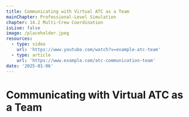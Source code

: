 ```yaml
---
title: Communicating with Virtual ATC as a Team
mainChapter: Professional-Level Simulation
chapter: 14.2 Multi-Crew Coordination
isLive: false
image: /placeholder.jpeg
resources:
  - type: video
    url: 'https://www.youtube.com/watch?v=example-atc-team'
  - type: article
    url: 'https://www.example.com/atc-communication-team'
date: '2025-01-06'
---
```


# Communicating with Virtual ATC as a Team
